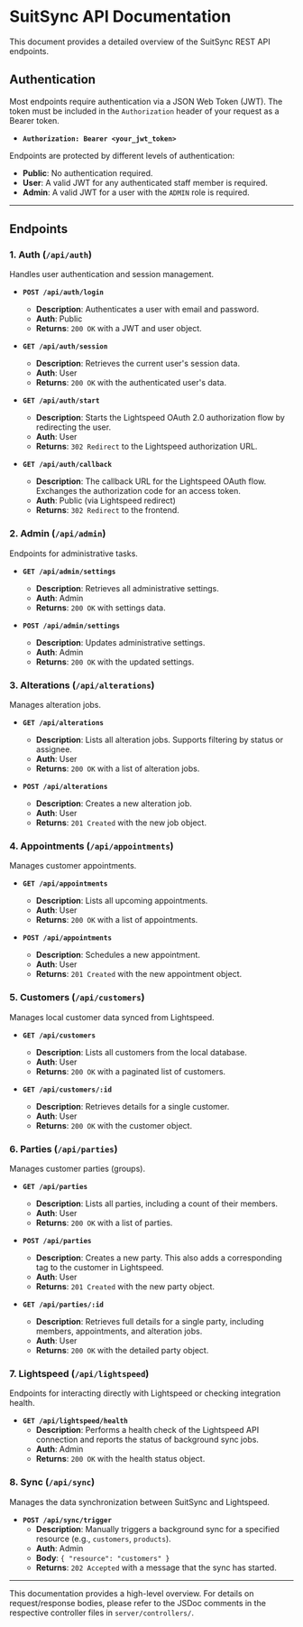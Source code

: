 # SuitSync API Documentation

This document provides a detailed overview of the SuitSync REST API endpoints.

## Authentication

Most endpoints require authentication via a JSON Web Token (JWT). The token must be included in the `Authorization` header of your request as a Bearer token.

- **`Authorization: Bearer <your_jwt_token>`**

Endpoints are protected by different levels of authentication:
- **Public**: No authentication required.
- **User**: A valid JWT for any authenticated staff member is required.
- **Admin**: A valid JWT for a user with the `ADMIN` role is required.

---

## Endpoints

### 1. Auth (`/api/auth`)
Handles user authentication and session management.

- **`POST /api/auth/login`**
  - **Description**: Authenticates a user with email and password.
  - **Auth**: Public
  - **Returns**: `200 OK` with a JWT and user object.

- **`GET /api/auth/session`**
  - **Description**: Retrieves the current user's session data.
  - **Auth**: User
  - **Returns**: `200 OK` with the authenticated user's data.

- **`GET /api/auth/start`**
  - **Description**: Starts the Lightspeed OAuth 2.0 authorization flow by redirecting the user.
  - **Auth**: User
  - **Returns**: `302 Redirect` to the Lightspeed authorization URL.

- **`GET /api/auth/callback`**
  - **Description**: The callback URL for the Lightspeed OAuth flow. Exchanges the authorization code for an access token.
  - **Auth**: Public (via Lightspeed redirect)
  - **Returns**: `302 Redirect` to the frontend.

### 2. Admin (`/api/admin`)
Endpoints for administrative tasks.

- **`GET /api/admin/settings`**
  - **Description**: Retrieves all administrative settings.
  - **Auth**: Admin
  - **Returns**: `200 OK` with settings data.

- **`POST /api/admin/settings`**
  - **Description**: Updates administrative settings.
  - **Auth**: Admin
  - **Returns**: `200 OK` with the updated settings.

### 3. Alterations (`/api/alterations`)
Manages alteration jobs.

- **`GET /api/alterations`**
  - **Description**: Lists all alteration jobs. Supports filtering by status or assignee.
  - **Auth**: User
  - **Returns**: `200 OK` with a list of alteration jobs.

- **`POST /api/alterations`**
  - **Description**: Creates a new alteration job.
  - **Auth**: User
  - **Returns**: `201 Created` with the new job object.

### 4. Appointments (`/api/appointments`)
Manages customer appointments.

- **`GET /api/appointments`**
  - **Description**: Lists all upcoming appointments.
  - **Auth**: User
  - **Returns**: `200 OK` with a list of appointments.

- **`POST /api/appointments`**
  - **Description**: Schedules a new appointment.
  - **Auth**: User
  - **Returns**: `201 Created` with the new appointment object.

### 5. Customers (`/api/customers`)
Manages local customer data synced from Lightspeed.

- **`GET /api/customers`**
  - **Description**: Lists all customers from the local database.
  - **Auth**: User
  - **Returns**: `200 OK` with a paginated list of customers.

- **`GET /api/customers/:id`**
  - **Description**: Retrieves details for a single customer.
  - **Auth**: User
  - **Returns**: `200 OK` with the customer object.

### 6. Parties (`/api/parties`)
Manages customer parties (groups).

- **`GET /api/parties`**
  - **Description**: Lists all parties, including a count of their members.
  - **Auth**: User
  - **Returns**: `200 OK` with a list of parties.

- **`POST /api/parties`**
  - **Description**: Creates a new party. This also adds a corresponding tag to the customer in Lightspeed.
  - **Auth**: User
  - **Returns**: `201 Created` with the new party object.

- **`GET /api/parties/:id`**
  - **Description**: Retrieves full details for a single party, including members, appointments, and alteration jobs.
  - **Auth**: User
  - **Returns**: `200 OK` with the detailed party object.

### 7. Lightspeed (`/api/lightspeed`)
Endpoints for interacting directly with Lightspeed or checking integration health.

- **`GET /api/lightspeed/health`**
  - **Description**: Performs a health check of the Lightspeed API connection and reports the status of background sync jobs.
  - **Auth**: Admin
  - **Returns**: `200 OK` with the health status object.

### 8. Sync (`/api/sync`)
Manages the data synchronization between SuitSync and Lightspeed.

- **`POST /api/sync/trigger`**
  - **Description**: Manually triggers a background sync for a specified resource (e.g., `customers`, `products`).
  - **Auth**: Admin
  - **Body**: `{ "resource": "customers" }`
  - **Returns**: `202 Accepted` with a message that the sync has started.

---
This documentation provides a high-level overview. For details on request/response bodies, please refer to the JSDoc comments in the respective controller files in `server/controllers/`. 